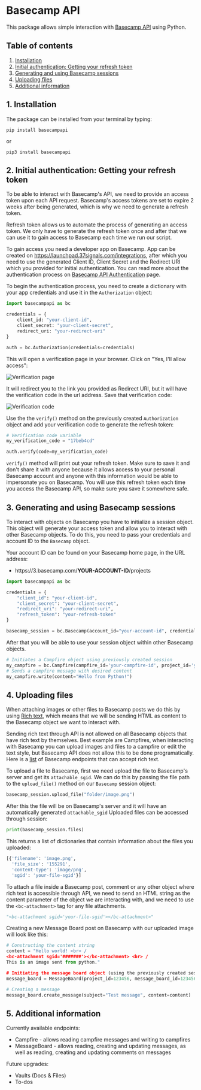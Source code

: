 


# Basecamp API

This package allows simple interaction with [Basecamp API](https://github.com/basecamp/bc3-api) using Python.

## Table of contents

1. [Installation](https://github.com/mare011rs/basecampapi#1-installation)
2. [Initial authentication: Getting your refresh token](https://github.com/mare011rs/basecampapi#2-initial-authentication-getting-your-refresh-token)
3. [Generating and using Basecamp sessions](https://github.com/mare011rs/basecampapi#3-generating-and-using-basecamp-sessions)
4. [Uploading files](https://github.com/mare011rs/basecampapi#4-uploading-files)
5. [Additional information](https://github.com/mare011rs/basecampapi#5-additional-information)

## 1. Installation
The package can be installed from your terminal by typing:

    pip install basecampapi
or

    pip3 install basecampapi


## 2. Initial authentication: Getting your refresh token

To be able to interact with Basecamp's API, we need to provide an access token upon each API request. Basecamp's access tokens are set to expire 2 weeks after being generated, which is why we need to generate a refresh token.

Refresh token allows us to automate the process of generating an access token. We only have to generate the refresh token once and after that we can use it to gain access to Basecamp each time we run our script.

To gain access you need a developer app on Basecamp. App can be created on https://launchpad.37signals.com/integrations, after which you need to use the generated Client ID, Client Secret and the Redirect URI which you provided for initial authentication. You can read more about the authentication process on [Basecamp API Authentication](https://github.com/basecamp/api/blob/master/sections/authentication.md) page.

To begin the authentication process, you need to create a dictionary with your app credentials and use it in the `Authorization` object:

```python
import basecampapi as bc

credentials = {
	client_id: "your-client-id",
	client_secret: "your-client-secret",
	redirect_uri: "your-redirect-uri"
}

auth = bc.Authorization(credentials=credentials)
```

This will open a verification page in your browser. Click on "Yes, I'll allow access":

![Verification page](https://user-images.githubusercontent.com/24939829/209202366-bae05d01-5f8d-4ca6-a0f8-5e1eb9088acd.png  "Verification page")

It will redirect you to the link you provided as Redirect URI, but it will have the verification code in the url address. Save that verification code:

![Verification code](https://user-images.githubusercontent.com/24939829/209202400-d2aa342b-70e1-4fd1-9787-2f3dc1280a57.png  "Verification code")

Use the the `verify()` method on the previously created `Authorization` object and add your verification code to generate the refresh token:

```python
# Verification code variable 
my_verification_code = "17beb4cd"

auth.verify(code=my_verification_code)
```

`verify()` method will print out your refresh token. Make sure to save it and don't share it with anyone because it allows access to your personal Basecamp account and anyone with this information would be able to impersonate you on Basecamp. You will use this refresh token each time you access the Basecamp API, so make sure you save it somewhere safe.




## 3. Generating and using Basecamp sessions
To interact with objects on Basecamp you have to initialize a session object. This object will generate your access token and allow you to interact with other Basecamp objects. To do this, you need to pass your credentials and account ID to the `Basecamp` object.

Your account ID can be found on your Basecamp home page, in the URL address:
- https:<SPAN></SPAN>//3.basecamp.com/<b>YOUR-ACCOUNT-ID</b>/projects

```python
import basecampapi as bc

credentials = {
	"client_id": "your-client-id",
	"client_secret": "your-client-secret",
	"redirect_uri": "your-redirect-uri",
	"refresh_token": "your-refresh-token"
}

basecamp_session = bc.Basecamp(account_id="your-account-id", credentials=credentials)
```
After that you will be able to use your session object within other Basecamp objects.

```python
# Initiates a Campfire object using previously created session
my_campfire = bc.Campfire(campfire_id='your-campfire-id', project_id='your-project-id', session=basecamp_session)
# Sends a campfire message with desired content
my_campfire.write(content="Hello from Python!") 
```


## 4. Uploading files

When attaching images or other files to Basecamp posts we do this by using [Rich text](https://github.com/basecamp/bc3-api/blob/3f71ee57b278be6e71f51488c71197f600395a2b/sections/rich_text.md), which means that we will be sending HTML as content to the Basecamp object we want to interact with. 

Sending rich text through API is not allowed on all Basecamp objects that have rich text by themselves. Best example are Campfires, when interacting with Basecamp you can upload images and files to a campfire or edit the text style, but Basecamp API does not allow this to be done programatically. Here is a [list](https://github.com/basecamp/bc3-api/blob/3f71ee57b278be6e71f51488c71197f600395a2b/sections/rich_text.md#rich-text-content-attributes) of Basecamp endpoints that can accept rich text.


To upload a file to Basecamp, first we need upload the file to Basecamp's server and get its `attachable_sgid`. We can do this by passing the file path to the `upload_file()` method on our `Basecamp` session object:

```python
basecamp_session.upload_file("folder/image.png")
```
After this the file will be on Basecamp's server and it will have an automatically generated `attachable_sgid` Uploaded files can be accessed through session:
```python
print(basecamp_session.files)
```
This returns a list of dictionaries that contain information about the files you uploaded:
```python
[{'filename': 'image.png',
  'file_size': '155291',
  'content-type': 'image/png',
  'sgid': 'your-file-sgid'}]
```
To attach a file inside a Basecamp post, comment or any other object where rich text is accessible through API, we need to send an HTML string  as the content parameter of the object we are interacting with, and we need to use the `<bc-attachment>` tag for any file attachments.

```python
"<bc-attachment sgid='your-file-sgid'></bc-attachment>"
```

Creating a new Message Board post on Basecamp with our uploaded image will look like this:
```python
# Constructing the content string
content = "Hello world! <br> / 
<bc-attachment sgid='#######'></bc-attachment> <br> /
This is an image sent from python."

# Initiating the message board object (using the previously created session object)
message_board = MessageBoard(project_id=123456, message_board_id=123456, session=basecamp_session)

# Creating a message
message_board.create_message(subject="Test message", content=content)
```

## 5. Additional information

Currently available endpoints:
- Campfire - allows reading campfire messages and writing to campfires
- MessageBoard - allows reading, creating and updating messages, as well as reading, creating and updating comments on messages

Future upgrades:
- Vaults (Docs & Files)
- To-dos

